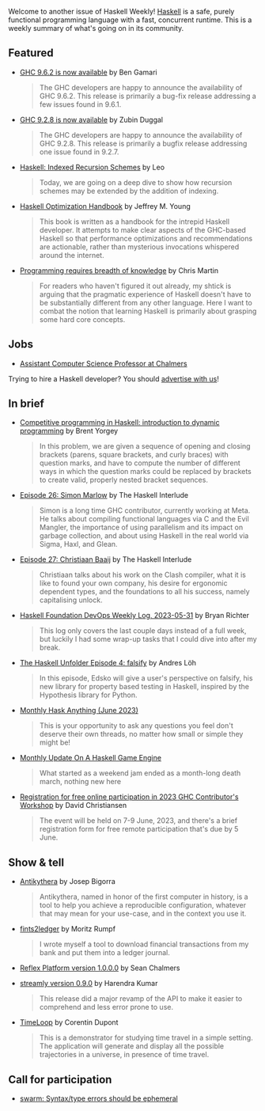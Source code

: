 Welcome to another issue of Haskell Weekly!
[Haskell](https://www.haskell.org) is a safe, purely functional programming language with a fast, concurrent runtime.
This is a weekly summary of what's going on in its community.

## Featured

- [GHC 9.6.2 is now available](https://discourse.haskell.org/t/ghc-9-6-2-is-now-available/6308?u=taylorfausak) by Ben Gamari
  > The GHC developers are happy to announce the availability of GHC 9.6.2. This release is primarily a bug-fix release addressing a few issues found in 9.6.1.

- [GHC 9.2.8 is now available](https://discourse.haskell.org/t/ghc-9-2-8-is-now-available/6328?u=taylorfausak) by Zubin Duggal
  > The GHC developers are happy to announce the availability of GHC 9.2.8. This release is primarily a bugfix release addressing one issue found in 9.2.7.

- [Haskell: Indexed Recursion Schemes](https://apotheca.io/articles/Indexed-Recursion-Schemes.html) by Leo
  > Today, we are going on a deep dive to show how recursion schemes may be extended by the addition of indexing.

- [Haskell Optimization Handbook](https://haskell.foundation/hs-opt-handbook.github.io/) by Jeffrey M. Young
  > This book is written as a handbook for the intrepid Haskell developer. It attempts to make clear aspects of the GHC-based Haskell so that performance optimizations and recommendations are actionable, rather than mysterious invocations whispered around the internet.

- [Programming requires breadth of knowledge](https://typeclasses.substack.com/p/programming-requires-breadth-of-knowledge) by Chris Martin
  > For readers who haven't figured it out already, my shtick is arguing that the pragmatic experience of Haskell doesn't have to be substantially different from any other language. Here I want to combat the notion that learning Haskell is primarily about grasping some hard core concepts.

## Jobs

- [Assistant Computer Science Professor at Chalmers](https://www.chalmers.se/en/about-chalmers/work-with-us/vacancies/?rmpage=job&rmjob=11766&rmlang=UK)

Trying to hire a Haskell developer?
You should [advertise with us](https://haskellweekly.news/advertising.html)!

## In brief

- [Competitive programming in Haskell: introduction to dynamic programming](https://byorgey.wordpress.com/2023/05/31/competitive-programming-in-haskell-introduction-to-dynamic-programming/) by Brent Yorgey
  > In this problem, we are given a sequence of opening and closing brackets (parens, square brackets, and curly braces) with question marks, and have to compute the number of different ways in which the question marks could be replaced by brackets to create valid, properly nested bracket sequences.

- [Episode 26: Simon Marlow](https://haskell.foundation/podcast/26/) by The Haskell Interlude
  > Simon is a long time GHC contributor, currently working at Meta. He talks about compiling functional languages via C and the Evil Mangler, the importance of using parallelism and its impact on garbage collection, and about using Haskell in the real world via Sigma, Haxl, and Glean.

- [Episode 27: Christiaan Baaij](https://haskell.foundation/podcast/27/) by The Haskell Interlude
  > Christiaan talks about his work on the Clash compiler, what it is like to found your own company, his desire for ergonomic dependent types, and the foundations to all his success, namely capitalising unlock.

- [Haskell Foundation DevOps Weekly Log, 2023-05-31](https://discourse.haskell.org/t/haskell-foundation-devops-weekly-log-2023-05-31/6348?u=taylorfausak) by Bryan Richter
  > This log only covers the last couple days instead of a full week, but luckily I had some wrap-up tasks that I could dive into after my break.

- [The Haskell Unfolder Episode 4: falsify](https://discourse.haskell.org/t/the-haskell-unfolder-episode-4-falsify/6351?u=taylorfausak) by Andres Löh
  > In this episode, Edsko will give a user's perspective on falsify, his new library for property based testing in Haskell, inspired by the Hypothesis library for Python.

- [Monthly Hask Anything (June 2023)](https://np.reddit.com/r/haskell/comments/13x7lef/monthly_hask_anything_june_2023/)
  > This is your opportunity to ask any questions you feel don't deserve their own threads, no matter how small or simple they might be!

- [Monthly Update On A Haskell Game Engine](https://discourse.haskell.org/t/monthly-update-on-a-haskell-game-engine/5515/12?u=taylorfausak)
  > What started as a weekend jam ended as a month-long death march, nothing new here

- [Registration for free online participation in 2023 GHC Contributor's Workshop](https://discourse.haskell.org/t/registration-for-free-online-participation-in-2023-ghc-contributors-workshop/6321?u=taylorfausak) by David Christiansen
  > The event will be held on 7-9 June, 2023, and there's a brief registration form for free remote participation that's due by 5 June.

## Show & tell

- [Antikythera](https://git.sr.ht/~teutonicjoe/antikythera) by Josep Bigorra
  > Antikythera, named in honor of the first computer in history, is a tool to help you achieve a reproducible configuration, whatever that may mean for your use-case, and in the context you use it.

- [fints2ledger](https://np.reddit.com/r/haskell/comments/13uu12w/fints2ledger_sort_transactions_from_fints_german/) by Moritz Rumpf
  > I wrote myself a tool to download financial transactions from my bank and put them into a ledger journal.

- [Reflex Platform version 1.0.0.0](https://github.com/reflex-frp/reflex-platform/releases/tag/v1.0.0.0) by Sean Chalmers

- [streamly version 0.9.0](https://discourse.haskell.org/t/ann-haskell-streamly-0-9-0-release/6316?u=taylorfausak) by Harendra Kumar
  > This release did a major revamp of the API to make it easier to comprehend and less error prone to use.

- [TimeLoop](https://github.com/cdupont/Timeloop/tree/431ff4de38838252a7ae20ded0492e850511eb47) by Corentin Dupont
  > This is a demonstrator for studying time travel in a simple setting. The application will generate and display all the possible trajectories in a universe, in presence of time travel.

## Call for participation

- [swarm: Syntax/type errors should be ephemeral](https://github.com/swarm-game/swarm/issues/1291)
